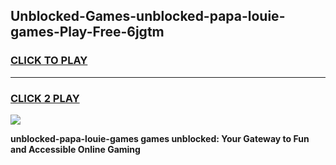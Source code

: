 
## Unblocked-Games-unblocked-papa-louie-games-Play-Free-6jgtm
<h3>
<a href="https://premium76.site?title=unblocked-papa-louie-games&ref=18A">CLICK TO PLAY</a></h3>
<hr>

<h3>
<a href="https://premium76.site?title=unblocked-papa-louie-games&ref=18A">CLICK 2 PLAY</a>
  
</h3>

<a href="https://premium76.site?title=unblocked-papa-louie-games&ref=18A"><img src="https://clearcache.store/games.png"></a>


**unblocked-papa-louie-games games unblocked: Your Gateway to Fun and Accessible Online Gaming**
